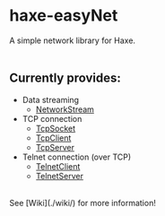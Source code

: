# haxe-easyNet

A simple network library for Haxe.
<br/>
<br/>
## Currently provides:
* Data streaming
  * [NetworkStream](wiki/rn.net.io.NetworkStream#networkstream)
* TCP connection
  * [TcpSocket](wiki/rn.net.tcp.TcpSocket#tcpsocket)
  * [TcpClient](wiki/rn.net.tcp.TcpClient#tcpclient)
  * [TcpServer](wiki/rn.net.tcp.TcpServer#tcpserver)
* Telnet connection (over TCP)
  * [TelnetClient](wiki/rn.net.tcp.telnet.TelnetClient#telnetclient)
  * [TelnetServer](wiki/rn.net.tcp.telnet.TelnetServer#telnetserver)
<br/>
See [Wiki](./wiki/) for more information!